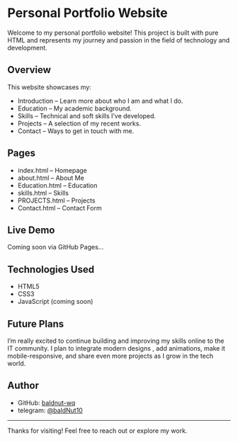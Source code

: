 # Personal Portfolio Website

Welcome to my personal portfolio website! This project is built with pure HTML and represents my journey and passion in the field of technology and development.

## Overview

This website showcases my:

- Introduction – Learn more about who I am and what I do.
- Education – My academic background.
- Skills – Technical and soft skills I’ve developed.
- Projects – A selection of my recent works.
- Contact – Ways to get in touch with me.

## Pages

- index.html – Homepage
- about.html – About Me
- Education.html – Education
- skills.html – Skills
- PROJECTS.html – Projects
- Contact.html – Contact Form

## Live Demo

Coming soon via GitHub Pages...

## Technologies Used

- HTML5
- CSS3 
- JavaScript (coming soon)

## Future Plans

I’m really excited to continue building and improving my skills online to the IT community. I plan to integrate modern designs , add animations, make it mobile-responsive, and share even more projects as I grow in the tech world.

## Author

- GitHub: [baldnut-wq](https://github.com/baldnut-wq)
- telegram: [@baldNut10](https://t.me/@baldNut10)

---
Thanks for visiting! Feel free to reach out or explore my work.
